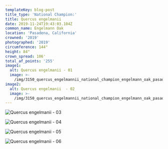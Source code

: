 ```yaml
---
templateKey: blog-post
title_type: 'National Champion:'
title: Quercus engelmanii
date: 2019-11-24T19:43:03.104Z
common_name: Engelmann Oak
location: 'Pasadena, California'
crowned: '2019'
photographed: '2019'
circumference: 144"
height: 84"
crown_spread: 106'
total_af_points: '255'
image1:
  alt: Quercus engelmanii - 01
  image: >-
    /img/3150_quercus_engelmannii_national_champion_engelmann_oak_pasadena_ca_11_24_2019_american_forests_brian_kelley_crown.jpg
image2:
  alt: Quercus engelmanii  - 02
  image: >-
    /img/3150_quercus_engelmannii_national_champion_engelmann_oak_pasadena_ca_11_24_2019_american_forests_brian_kelley_full_3.jpg
---
```

![Quercus engelmanii - 03](/img/3150_quercus_engelmannii_national_champion_engelmann_oak_pasadena_ca_11_24_2019_american_forests_brian_kelley_full_1.jpg)

![Quercus engelmanii - 04](/img/3150_quercus_engelmannii_national_champion_engelmann_oak_pasadena_ca_11_24_2019_american_forests_brian_kelley_base_1.jpg)

![Quercus engelmanii - 05](/img/3150_quercus_engelmannii_national_champion_engelmann_oak_pasadena_ca_11_24_2019_american_forests_brian_kelley_full_2.jpg)

![Quercus engelmanii - 06](/img/3150_quercus_engelmannii_national_champion_engelmann_oak_pasadena_ca_11_24_2019_american_forests_brian_kelley_scale.jpg)
